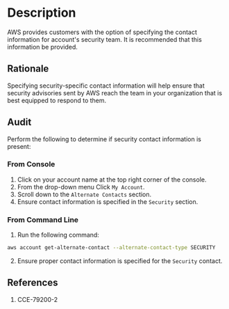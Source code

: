 # Description

AWS provides customers with the option of specifying the contact information for
account's security team. It is recommended that this information be provided.

## Rationale

Specifying security-specific contact information will help ensure that security advisories
sent by AWS reach the team in your organization that is best equipped to respond to
them.

## Audit

Perform the following to determine if security contact information is present:

### From Console

1. Click on your account name at the top right corner of the console.
2. From the drop-down menu Click `My Account`.
3. Scroll down to the `Alternate Contacts` section.
4. Ensure contact information is specified in the `Security` section.

### From Command Line

1. Run the following command:

```sh
aws account get-alternate-contact --alternate-contact-type SECURITY
```

2. Ensure proper contact information is specified for the `Security` contact.

## References

1. CCE-79200-2
